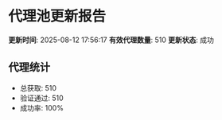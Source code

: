 # 代理池更新报告

**更新时间**: 2025-08-12 17:56:17
**有效代理数量**: 510
**更新状态**:  成功

## 代理统计
- 总获取: 510
- 验证通过: 510
- 成功率: 100%
